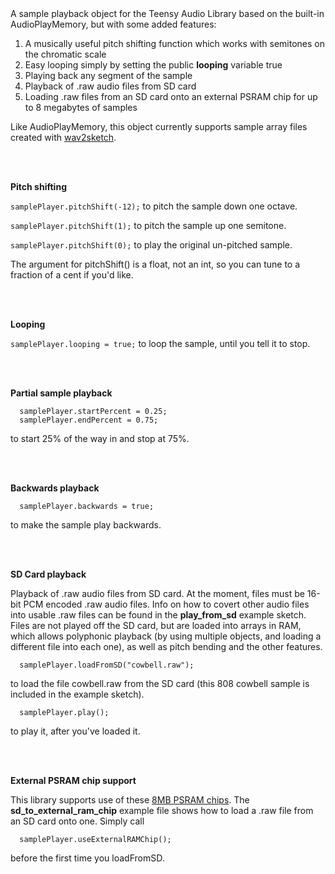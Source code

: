 <br/><br/>
A sample playback object for the Teensy Audio Library based on the built-in AudioPlayMemory, but with some added features:

1) A musically useful pitch shifting function which works with semitones on the chromatic scale
2) Easy looping simply by setting the public **looping** variable true
3) Playing back any segment of the sample
4) Playback of .raw audio files from SD card
5) Loading .raw files from an SD card onto an external PSRAM chip for up to 8 megabytes of samples

Like AudioPlayMemory, this object currently supports sample array files created with [wav2sketch](http://crudlabs.org/wav2sketch/).

<br/><br/>

**Pitch shifting**

```samplePlayer.pitchShift(-12);``` to pitch the sample down one octave.

```samplePlayer.pitchShift(1);``` to pitch the sample up one semitone.

```samplePlayer.pitchShift(0);``` to play the original un-pitched sample.

The argument for pitchShift() is a float, not an int, so you can tune to a fraction of a cent if you'd like.

<br/><br/>

**Looping**

```samplePlayer.looping = true;``` to loop the sample, until you tell it to stop.

<br/><br/>

**Partial sample playback**
```
  samplePlayer.startPercent = 0.25;
  samplePlayer.endPercent = 0.75;
```
to start 25% of the way in and stop at 75%.

<br/><br/>

**Backwards playback**
```
  samplePlayer.backwards = true;
```
to make the sample play backwards.

<br/><br/>

**SD Card playback**

Playback of .raw audio files from SD card. At the moment, files must be 16-bit PCM encoded .raw audio files. Info on how to covert other audio files into usable .raw files can be found in the **play_from_sd** example sketch. Files are not played off the SD card, but are loaded into arrays in RAM, which allows polyphonic playback (by using multiple objects, and loading a different file into each one), as well as pitch bending and the other features.
```
  samplePlayer.loadFromSD("cowbell.raw");
```
to load the file cowbell.raw from the SD card (this 808 cowbell sample is included in the example sketch).
```
  samplePlayer.play();
```
to play it, after you've loaded it.

<br/><br/>

**External PSRAM chip support**

This library supports use of these [8MB PSRAM chips](https://www.pjrc.com/store/psram.html). The **sd_to_external_ram_chip** example file shows how to load a .raw file from an SD card onto one. Simply call
```
  samplePlayer.useExternalRAMChip();
```
before the first time you loadFromSD.

